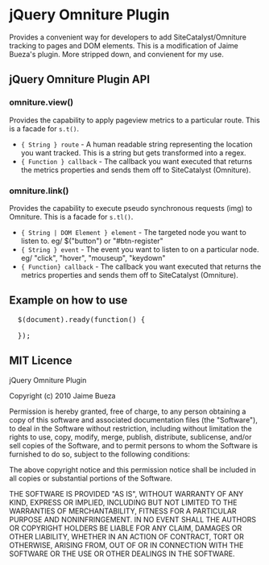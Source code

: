 # jQuery Omniture Plugin

Provides a convenient way for developers to add SiteCatalyst/Omniture tracking to pages and DOM elements. This is a modification of Jaime Bueza's plugin. More stripped down, and convienent for my use.

## jQuery Omniture Plugin API

### omniture.view()

Provides the capability to apply pageview metrics to a particular route. This is a facade for <code>s.t()</code>.

* <code>{ String } route</code> - A human readable string representing the location you want tracked. This is a string but gets transformed into a regex.
* <code>{ Function } callback</code> - The callback you want executed that returns the metrics properties and sends them off to SiteCatalyst (Omniture).

### omniture.link()

Provides the capability to execute pseudo synchronous requests (img) to Omniture. This is a facade for <code>s.tl()</code>.

* <code>{ String | DOM Element } element</code> - The targeted node you want to listen to. eg/ $("button") or "#btn-register"
* <code>{ String } event</code> - The event you want to listen to on a particular node. eg/ "click", "hover", "mouseup", "keydown"
* <code>{ Function} callback</code> - The callback you want executed that returns the metrics properties and sends them off to SiteCatalyst (Omniture).

## Example on how to use

<pre>
  $(document).ready(function() {
      
  });
</pre>
## MIT Licence

jQuery Omniture Plugin

Copyright (c) 2010 Jaime Bueza

Permission is hereby granted, free of charge, to any person obtaining a copy
of this software and associated documentation files (the "Software"), to deal
in the Software without restriction, including without limitation the rights
to use, copy, modify, merge, publish, distribute, sublicense, and/or sell
copies of the Software, and to permit persons to whom the Software is
furnished to do so, subject to the following conditions:

The above copyright notice and this permission notice shall be included in
all copies or substantial portions of the Software.

THE SOFTWARE IS PROVIDED "AS IS", WITHOUT WARRANTY OF ANY KIND, EXPRESS OR
IMPLIED, INCLUDING BUT NOT LIMITED TO THE WARRANTIES OF MERCHANTABILITY,
FITNESS FOR A PARTICULAR PURPOSE AND NONINFRINGEMENT. IN NO EVENT SHALL THE
AUTHORS OR COPYRIGHT HOLDERS BE LIABLE FOR ANY CLAIM, DAMAGES OR OTHER
LIABILITY, WHETHER IN AN ACTION OF CONTRACT, TORT OR OTHERWISE, ARISING FROM,
OUT OF OR IN CONNECTION WITH THE SOFTWARE OR THE USE OR OTHER DEALINGS IN
THE SOFTWARE.